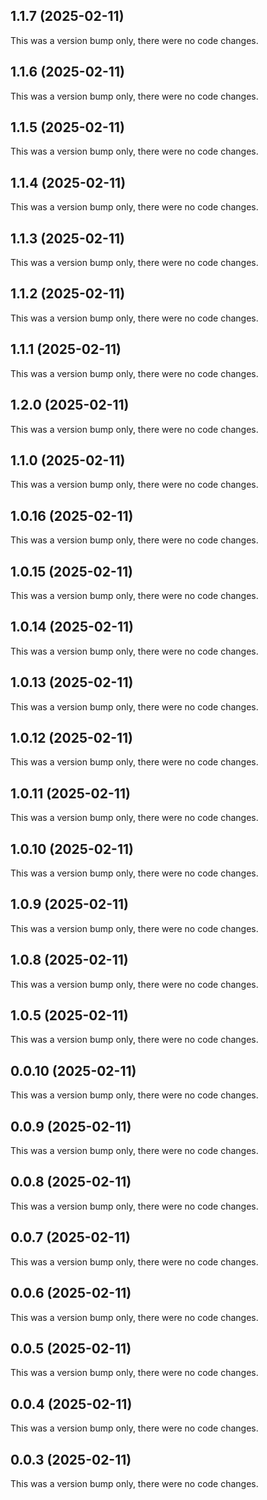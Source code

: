 ## 1.1.7 (2025-02-11)

This was a version bump only, there were no code changes.

## 1.1.6 (2025-02-11)

This was a version bump only, there were no code changes.

## 1.1.5 (2025-02-11)

This was a version bump only, there were no code changes.

## 1.1.4 (2025-02-11)

This was a version bump only, there were no code changes.

## 1.1.3 (2025-02-11)

This was a version bump only, there were no code changes.

## 1.1.2 (2025-02-11)

This was a version bump only, there were no code changes.

## 1.1.1 (2025-02-11)

This was a version bump only, there were no code changes.

## 1.2.0 (2025-02-11)

This was a version bump only, there were no code changes.

## 1.1.0 (2025-02-11)

This was a version bump only, there were no code changes.

## 1.0.16 (2025-02-11)

This was a version bump only, there were no code changes.

## 1.0.15 (2025-02-11)

This was a version bump only, there were no code changes.

## 1.0.14 (2025-02-11)

This was a version bump only, there were no code changes.

## 1.0.13 (2025-02-11)

This was a version bump only, there were no code changes.

## 1.0.12 (2025-02-11)

This was a version bump only, there were no code changes.

## 1.0.11 (2025-02-11)

This was a version bump only, there were no code changes.

## 1.0.10 (2025-02-11)

This was a version bump only, there were no code changes.

## 1.0.9 (2025-02-11)

This was a version bump only, there were no code changes.

## 1.0.8 (2025-02-11)

This was a version bump only, there were no code changes.

## 1.0.5 (2025-02-11)

This was a version bump only, there were no code changes.

## 0.0.10 (2025-02-11)

This was a version bump only, there were no code changes.

## 0.0.9 (2025-02-11)

This was a version bump only, there were no code changes.

## 0.0.8 (2025-02-11)

This was a version bump only, there were no code changes.

## 0.0.7 (2025-02-11)

This was a version bump only, there were no code changes.

## 0.0.6 (2025-02-11)

This was a version bump only, there were no code changes.

## 0.0.5 (2025-02-11)

This was a version bump only, there were no code changes.

## 0.0.4 (2025-02-11)

This was a version bump only, there were no code changes.

## 0.0.3 (2025-02-11)

This was a version bump only, there were no code changes.
